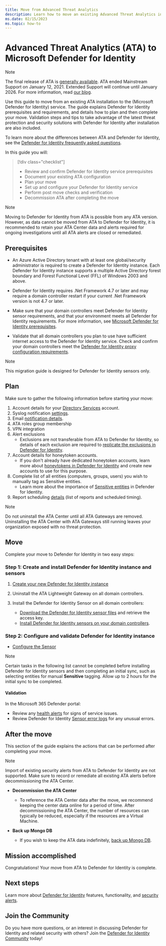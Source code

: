 ```yaml
---
title: Move from Advanced Threat Analytics 
description: Learn how to move an existing Advanced Threat Analytics installation to Microsoft Defender for Identity.
ms.date: 02/15/2023
ms.topic: how-to
---
```


# Advanced Threat Analytics (ATA) to Microsoft Defender for Identity

> [!NOTE]
> The final release of ATA is [generally available](https://support.microsoft.com/help/4568997/update-3-for-microsoft-advanced-threat-analytics-1-9). ATA ended Mainstream Support on January 12, 2021. Extended Support will continue until January 2026. For more information, read [our blog](https://techcommunity.microsoft.com/t5/microsoft-security-and/end-of-mainstream-support-for-advanced-threat-analytics-january/ba-p/1539181).

Use this guide to move from an existing ATA installation to the (Microsoft Defender for Identity) service. The guide explains Defender for Identity prerequisites and requirements, and details how to plan and then complete your move. Validation steps and tips to take advantage of the latest threat protection and security solutions with Defender for Identity after installation are also included.

To learn more about the differences between ATA and Defender for Identity, see the [Defender for Identity frequently asked questions](../technical-faq.yml).

In this guide you will:

> [!div class="checklist"]
>
> - Review and confirm Defender for Identity service prerequisites
> - Document your existing ATA configuration
> - Plan your move
> - Set up and configure your Defender for Identity  service
> - Perform post move checks and verification
> - Decommission ATA after completing the move

> [!NOTE]
> Moving to Defender for Identity from ATA is possible from any ATA version. However, as data cannot be moved from ATA to Defender for Identity, it is recommended to retain your ATA Center data and alerts required for ongoing investigations until all ATA alerts are closed or remediated.

## Prerequisites

- An Azure Active Directory tenant with at least one global/security administrator is required to create a Defender for Identity instance. Each Defender for Identity instance supports a multiple Active Directory forest boundary and Forest Functional Level (FFL) of Windows 2003 and above.

- Defender for Identity requires .Net Framework 4.7 or later and may require a domain controller restart if your current .Net Framework version is not 4.7 or later.

- Make sure that your domain controllers meet Defender for Identity sensor requirements, and that your environment meets all Defender for Identity requirements. For more information, see [Microsoft Defender for Identity prerequisites](prerequisites.md).

- Validate that all domain controllers you plan to use have sufficient internet access to the Defender for Identity service. Check and confirm your domain controllers meet the [Defender for Identity proxy configuration requirements](configure-proxy.md).

> [!NOTE]
> This migration guide is designed for Defender for Identity sensors only.

## Plan

Make sure to gather the following information before starting your move:

1. Account details for your [Directory Services](directory-service-accounts.md) account.
1. Syslog notification [settings](/defender-for-identity/notifications).
1. Email [notification details](../notifications.md).
1. ATA roles group membership
1. VPN integration
1. Alert exclusions
    - Exclusions are not transferable from ATA to Defender for Identity, so details of each exclusion are required to [replicate the exclusions in Defender for Identity](/defender-for-identity/exclusions).
1. Account details for honeytoken accounts.
    - If you don't already have dedicated honeytoken accounts, learn more about [honeytokens in Defender for Identity](/defender-for-identity/classic-manage-sensitive-honeytoken-accounts) and create new accounts to use for this purpose.
1. Complete list of all entities (computers, groups, users) you wish to manually tag as Sensitive entities.
    - Learn more about the importance of [Sensitive entities](/defender-for-identity/entity-tags) in Defender for Identity.
1. Report scheduling [details](/defender-for-identity/classic-reports) (list of reports and scheduled timing).

> [!NOTE]
> Do not uninstall the ATA Center until all ATA Gateways are removed. Uninstalling the ATA Center with ATA Gateways still running leaves your organization exposed with no threat protection.

## Move

Complete your move to Defender for Identity in two easy steps:

### Step 1: Create and install Defender for Identity instance and sensors

1. [Create your new Defender for Identity instance](deploy-defender-identity.md#start-using-microsoft-365-defender)

1. Uninstall the ATA Lightweight Gateway on all domain controllers.

1. Install the Defender for Identity Sensor on all domain controllers:
    - [Download the Defender for Identity sensor files](download-sensor.md) and retrieve the access key.
    - [Install Defender for Identity sensors on your domain controllers](install-sensor.md).

### Step 2: Configure and validate Defender for Identity instance

- [Configure the Sensor](configure-sensor-settings.md)

> [!NOTE]
> Certain tasks in the following list cannot be completed before installing Defender for Identity sensors and then completing an initial sync, such as selecting entities for manual **Sensitive** tagging. Allow up to 2 hours for the initial sync to be completed.

#### Validation

In the Microsoft 365 Defender portal:

- Review any [health alerts](/defender-for-identity/health-alerts) for signs of service issues.
- Review Defender for Identity [Sensor error logs](../troubleshooting-using-logs.md) for any unusual errors.

## After the move

This section of the guide explains the actions that can be performed after completing your move.

> [!NOTE]
> Import of existing security alerts from ATA to Defender for Identity are not supported. Make sure to record or remediate all existing ATA alerts before decommissioning the ATA Center.

- **Decommission the ATA Center**  
  - To reference the ATA Center data after the move, we recommend keeping the center data online for a period of time. After decommissioning the ATA Center, the number of resources can typically be reduced, especially if the resources are a Virtual Machine.

- **Back up Mongo DB**  
  - If you wish to keep the ATA data indefinitely, [back up Mongo DB](/advanced-threat-analytics/ata-database-management#backing-up-the-ata-database).

## Mission accomplished

Congratulations! Your move from ATA to Defender for Identity is complete.

## Next steps

Learn more about [Defender for Identity](../what-is.md) features, functionality, and [security alerts](../understanding-security-alerts.md).

## Join the Community

Do you have more questions, or an interest in discussing Defender for Identity and related security with others? Join the [Defender for Identity Community](<https://techcommunity.microsoft.com/t5/Azure-Advanced-Threat-Protection/bd-p/AzureAdvancedThreatProtection>) today!
